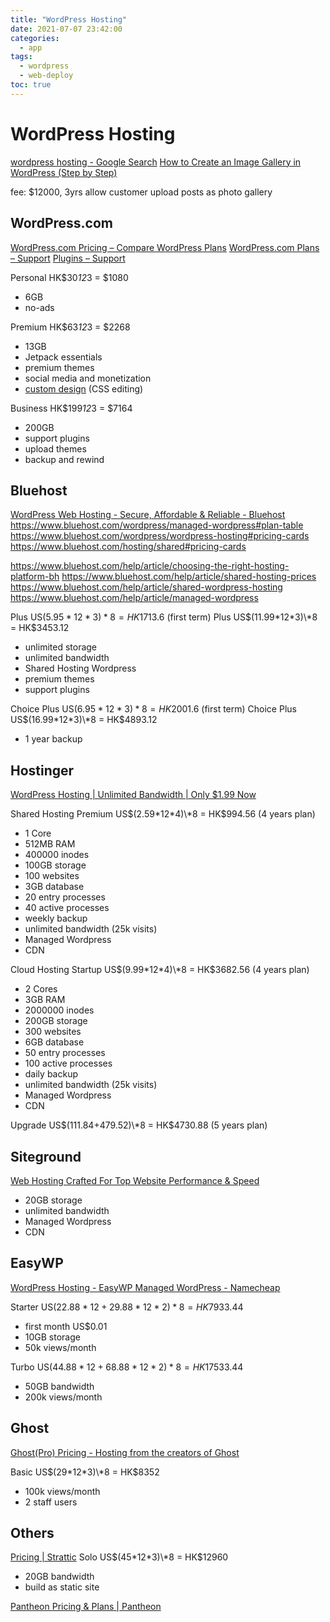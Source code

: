 ```yaml
---
title: "WordPress Hosting"
date: 2021-07-07 23:42:00
categories:
  - app
tags:
  - wordpress
  - web-deploy
toc: true
---
```


# WordPress Hosting

[wordpress hosting - Google Search](https://www.google.com/search?q=+wordpress+hosting&ei=WLRhYOb0Bo_v-QbM8oLYCQ)
[How to Create an Image Gallery in WordPress (Step by Step)](https://www.wpbeginner.com/beginners-guide/how-to-create-an-image-gallery-in-wordpress/)

fee: \$12000, 3yrs
allow customer upload posts as photo gallery

## WordPress.com

[WordPress.com Pricing – Compare WordPress Plans](https://wordpress.com/pricing/)
[WordPress.com Plans – Support](https://wordpress.com/support/plan-features/)
[Plugins – Support](https://wordpress.com/support/plugins/)

Personal HK$30*12*3 = $1080

- 6GB
- no-ads

Premium HK$63*12*3 = $2268

- 13GB
- Jetpack essentials
- premium themes
- social media and monetization
- [custom design](https://wordpress.com/support/customizer/) (CSS editing)

Business HK$199*12*3 = $7164

- 200GB
- support plugins
- upload themes
- backup and rewind

## Bluehost

[WordPress Web Hosting - Secure, Affordable & Reliable - Bluehost](https://www.bluehost.com/wordpress/wordpress-hosting#pricing-cards)
https://www.bluehost.com/wordpress/managed-wordpress#plan-table
https://www.bluehost.com/wordpress/wordpress-hosting#pricing-cards
https://www.bluehost.com/hosting/shared#pricing-cards

https://www.bluehost.com/help/article/choosing-the-right-hosting-platform-bh
https://www.bluehost.com/help/article/shared-hosting-prices
https://www.bluehost.com/help/article/shared-wordpress-hosting
https://www.bluehost.com/help/article/managed-wordpress

Plus US$(5.95*12*3)*8 = HK$1713.6 (first term)
Plus US$(11.99*12*3)\*8 = HK$3453.12

- unlimited storage
- unlimited bandwidth
- Shared Hosting Wordpress
- premium themes
- support plugins

Choice Plus US$(6.95*12*3)*8 = HK$2001.6 (first term)
Choice Plus US$(16.99*12*3)\*8 = HK$4893.12

- 1 year backup

## Hostinger

[WordPress Hosting | Unlimited Bandwidth | Only $1.99 Now](https://www.hostinger.com/wordpress-hosting)

Shared Hosting Premium US$(2.59*12*4)\*8 = HK$994.56 (4 years plan)

- 1 Core
- 512MB RAM
- 400000 inodes
- 100GB storage
- 100 websites
- 3GB database
- 20 entry processes
- 40 active processes
- weekly backup
- unlimited bandwidth (25k visits)
- Managed Wordpress
- CDN

Cloud Hosting Startup US$(9.99*12*4)\*8 = HK$3682.56 (4 years plan)

- 2 Cores
- 3GB RAM
- 2000000 inodes
- 200GB storage
- 300 websites
- 6GB database
- 50 entry processes
- 100 active processes
- daily backup
- unlimited bandwidth (25k visits)
- Managed Wordpress
- CDN

Upgrade US$(111.84+479.52)\*8 = HK$4730.88 (5 years plan)

## Siteground

[Web Hosting Crafted For Top Website Performance & Speed](https://www.siteground.com/web-hosting.htm?afcode=ec1e10b20e9678c6432ac0a613e8e5a5&campaign=youtube)

- 20GB storage
- unlimited bandwidth
- Managed Wordpress
- CDN

## EasyWP

[WordPress Hosting - EasyWP Managed WordPress - Namecheap](https://www.namecheap.com/wordpress/)

Starter US$(22.88*12+29.88*12*2)*8 = HK$7933.44

- first month US\$0.01
- 10GB storage
- 50k views/month

Turbo US$(44.88*12+68.88*12*2)*8 = HK$17533.44

- 50GB bandwidth
- 200k views/month

## Ghost

[Ghost(Pro) Pricing - Hosting from the creators of Ghost](https://ghost.org/pricing/)

Basic US$(29*12*3)\*8 = HK$8352

- 100k views/month
- 2 staff users

## Others

[Pricing | Strattic](https://www.strattic.com/pricing/)
Solo US$(45*12*3)\*8 = HK$12960

- 20GB bandwidth
- build as static site

[Pantheon Pricing & Plans | Pantheon](https://pantheon.io/plans/pricing)
